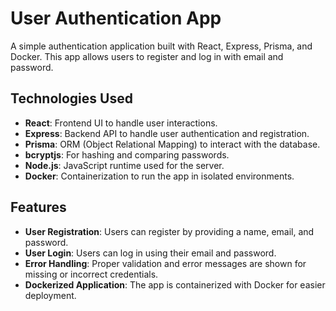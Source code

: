 # User Authentication App

A simple authentication application built with React, Express, Prisma, and Docker. This app allows users to register and log in with email and password.

## Technologies Used
- **React**: Frontend UI to handle user interactions.
- **Express**: Backend API to handle user authentication and registration.
- **Prisma**: ORM (Object Relational Mapping) to interact with the database.
- **bcryptjs**: For hashing and comparing passwords.
- **Node.js**: JavaScript runtime used for the server.
- **Docker**: Containerization to run the app in isolated environments.

## Features
- **User Registration**: Users can register by providing a name, email, and password.
- **User Login**: Users can log in using their email and password.
- **Error Handling**: Proper validation and error messages are shown for missing or incorrect credentials.
- **Dockerized Application**: The app is containerized with Docker for easier deployment.
